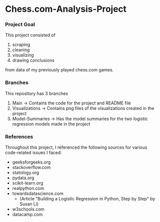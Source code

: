 # Chess.com-Analysis-Project

### Project Goal
This project consisted of 
  1. scraping 
  2. cleaning 
  3. visualizing
  4. drawing conclusions 
  
from data of my previously played chess.com games. 

### Branches

This repository has 3 branches
  1. Main -> Contains the code for the project and README file
  2. Visualizations -> Contains png files of the visualizations created in the project
  3. Model-Summaries -> Has the model summaries for the two logistic regression models made in the project

### References
Throughout this project, I referenced the following sources for various code-related issues I faced:

* geeksforgeeks.org
* stackoverflow.com
* statology.org
* pydata.org
* scikit-learn.org
* realpython.com
* towardsdatascience.com 
  * (Article "Building a Logistic Regression in Python, Step by Step" by Susan Li)
* w3schools.com
* datacamp.com
